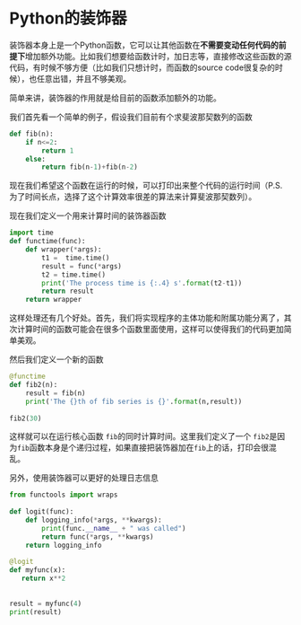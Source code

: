 # Python的装饰器

装饰器本身上是一个Python函数，它可以让其他函数在**不需要变动任何代码的前提下**增加额外功能。比如我们想要给函数计时，加日志等，直接修改这些函数的源代码，有时候不够方便（比如我们只想计时，而函数的source code很复杂的时候），也任意出错，并且不够美观。

简单来讲，装饰器的作用就是给目前的函数添加额外的功能。

我们首先看一个简单的例子，假设我们目前有个求斐波那契数列的函数

```python
def fib(n):
    if n<=2:
        return 1
    else:
        return fib(n-1)+fib(n-2)
```

现在我们希望这个函数在运行的时候，可以打印出来整个代码的运行时间（P.S. 为了时间长点，选择了这个计算效率很差的算法来计算斐波那契数列）。

现在我们定义一个用来计算时间的装饰器函数

```python
import time
def functime(func):
    def wrapper(*args):
        t1 =  time.time()
        result = func(*args)
        t2 = time.time()
        print('The process time is {:.4} s'.format(t2-t1))
        return result
    return wrapper
```

这样处理还有几个好处。首先，我们将实现程序的主体功能和附属功能分离了，其次计算时间的函数可能会在很多个函数里面使用，这样可以使得我们的代码更加简单美观。

然后我们定义一个新的函数

```python
@functime
def fib2(n):
    result = fib(n)
    print('The {}th of fib series is {}'.format(n,result))
    
fib2(30)
```

这样就可以在运行核心函数 `fib`的同时计算时间。这里我们定义了一个 `fib2`是因为`fib`函数本身是个递归过程，如果直接把装饰器加在`fib`上的话，打印会很混乱。

另外，使用装饰器可以更好的处理日志信息

```python
from functools import wraps
 
def logit(func):
    def logging_info(*args, **kwargs):
        print(func.__name__ + " was called")
        return func(*args, **kwargs)
    return logging_info
 
@logit
def myfunc(x):
   return x**2
 
 
result = myfunc(4)
print(result)
```










